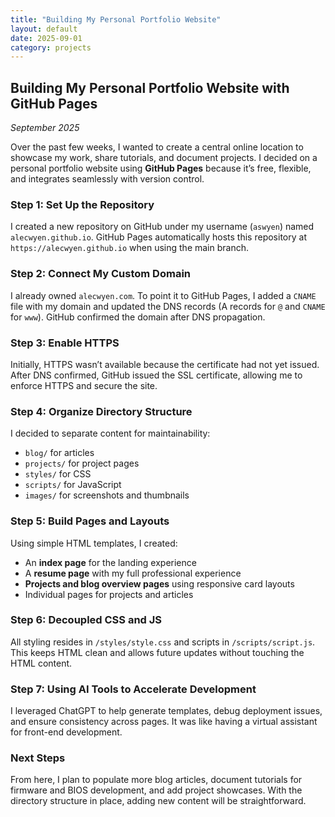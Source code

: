 ```yaml
---
title: "Building My Personal Portfolio Website"
layout: default
date: 2025-09-01
category: projects
---
```


## Building My Personal Portfolio Website with GitHub Pages

*September 2025*

Over the past few weeks, I wanted to create a central online location to showcase my work, share tutorials, and document projects. I decided on a personal portfolio website using **GitHub Pages** because it’s free, flexible, and integrates seamlessly with version control.

### Step 1: Set Up the Repository
I created a new repository on GitHub under my username (`aswyen`) named `alecwyen.github.io`. GitHub Pages automatically hosts this repository at `https://alecwyen.github.io` when using the main branch.

### Step 2: Connect My Custom Domain
I already owned `alecwyen.com`. To point it to GitHub Pages, I added a `CNAME` file with my domain and updated the DNS records (A records for `@` and `CNAME` for `www`). GitHub confirmed the domain after DNS propagation.

### Step 3: Enable HTTPS
Initially, HTTPS wasn’t available because the certificate had not yet issued. After DNS confirmed, GitHub issued the SSL certificate, allowing me to enforce HTTPS and secure the site.

### Step 4: Organize Directory Structure
I decided to separate content for maintainability:
- `blog/` for articles
- `projects/` for project pages
- `styles/` for CSS
- `scripts/` for JavaScript
- `images/` for screenshots and thumbnails

### Step 5: Build Pages and Layouts
Using simple HTML templates, I created:
- An **index page** for the landing experience
- A **resume page** with my full professional experience
- **Projects and blog overview pages** using responsive card layouts
- Individual pages for projects and articles

### Step 6: Decoupled CSS and JS
All styling resides in `/styles/style.css` and scripts in `/scripts/script.js`. This keeps HTML clean and allows future updates without touching the HTML content.

### Step 7: Using AI Tools to Accelerate Development
I leveraged ChatGPT to help generate templates, debug deployment issues, and ensure consistency across pages. It was like having a virtual assistant for front-end development.

### Next Steps
From here, I plan to populate more blog articles, document tutorials for firmware and BIOS development, and add project showcases. With the directory structure in place, adding new content will be straightforward.
